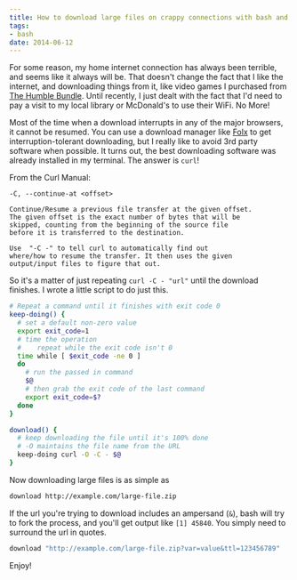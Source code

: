 ```yaml
---
title: How to download large files on crappy connections with bash and curl
tags:
- bash
date: 2014-06-12
---
```


For some reason, my home internet connection has always been terrible, and seems like it always will be. That doesn't change the fact that I like the internet, and downloading things from it, like video games I purchased from [The Humble Bundle](https://www.humblebundle.com/). Until recently, I just dealt with the fact that I'd need to pay a visit to my local library or McDonald's to use their WiFi. No More!

Most of the time when a download interrupts in any of the major browsers, it cannot be resumed. You can use a download manager like [Folx](http://mac.eltima.com/download-manager.html) to get interruption-tolerant downloading, but I really like to avoid 3rd party software when possible. It turns out, the best downloading software was already installed in my terminal. The answer is `curl`!

From the Curl Manual:

```
-C, --continue-at <offset>

Continue/Resume a previous file transfer at the given offset.
The given offset is the exact number of bytes that will be
skipped, counting from the beginning of the source file
before it is transferred to the destination.

Use  "-C -" to tell curl to automatically find out
where/how to resume the transfer. It then uses the given
output/input files to figure that out.
```

So it's a matter of just repeating `curl -C - "url"` until the download finishes. I wrote a little script to do just this.

```bash
# Repeat a command until it finishes with exit code 0
keep-doing() {
  # set a default non-zero value
  export exit_code=1
  # time the operation
  #    repeat while the exit code isn't 0
  time while [ $exit_code -ne 0 ]
  do
    # run the passed in command
    $@
    # then grab the exit code of the last command
    export exit_code=$?
  done
}

download() {
  # keep downloading the file until it's 100% done
  # -O maintains the file name from the URL
  keep-doing curl -O -C - $@
}
```

Now downloading large files is as simple as

```bash
download http://example.com/large-file.zip
```

If the url you're trying to download includes an ampersand (`&`), bash will try to fork the process, and you'll get output like `[1] 45840`. You simply need to surround the url in quotes.

```bash
download "http://example.com/large-file.zip?var=value&ttl=123456789"
```

Enjoy!
